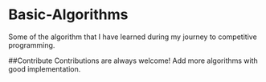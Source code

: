Basic-Algorithms
================

Some of the algorithm that I have learned during my journey to competitive programming.

##Contribute
Contributions are always welcome! Add more algorithms with good implementation.
